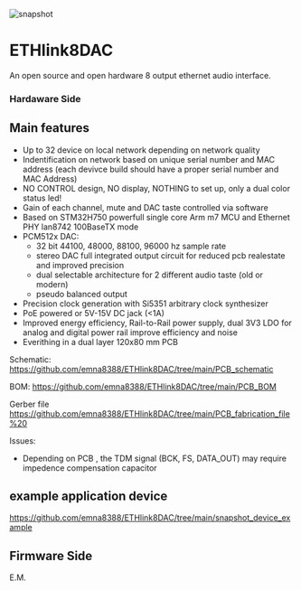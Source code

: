 ![snapshot](https://github.com/emna8388/ETHlink8DAC/blob/main/snapshot_PCB/3D_ETHlink8xDAC_PCB.png)
# ETHlink8DAC

An open source and open hardware 8 output ethernet audio interface.

### Hardaware Side 

## Main features

* Up to 32 device on local network depending on network quality
* Indentification on network based on unique serial number and MAC address (each devivce build should have a proper serial number and MAC Address) 
* NO CONTROL design, NO display, NOTHING to set up, only a dual color status led! 
* Gain of each channel, mute and DAC taste controlled via software  
* Based on STM32H750 powerfull single core Arm m7 MCU and Ethernet PHY lan8742 100BaseTX mode
* PCM512x DAC:
    * 32 bit 44100, 48000, 88100, 96000 hz sample rate 
    * stereo DAC full integrated output circuit for reduced pcb realestate and improved precision 
    * dual selectable architecture for 2 different audio taste (old or modern)
    * pseudo balanced output
* Precision clock generation with Si5351 arbitrary clock synthesizer
* PoE powered or 5V-15V DC jack (<1A)
* Improved energy efficiency, Rail-to-Rail power supply, dual 3V3 LDO for analog and digital power rail improve efficiency and noise 
* Everithing in a dual layer 120x80 mm PCB 

Schematic: 
https://github.com/emna8388/ETHlink8DAC/tree/main/PCB_schematic

BOM:
https://github.com/emna8388/ETHlink8DAC/tree/main/PCB_BOM

Gerber file
https://github.com/emna8388/ETHlink8DAC/tree/main/PCB_fabrication_file%20

Issues: 
* Depending on PCB , the TDM signal (BCK, FS, DATA_OUT) may require impedence compensation capacitor 


## example application device 

https://github.com/emna8388/ETHlink8DAC/tree/main/snapshot_device_example

## Firmware Side



E.M.
